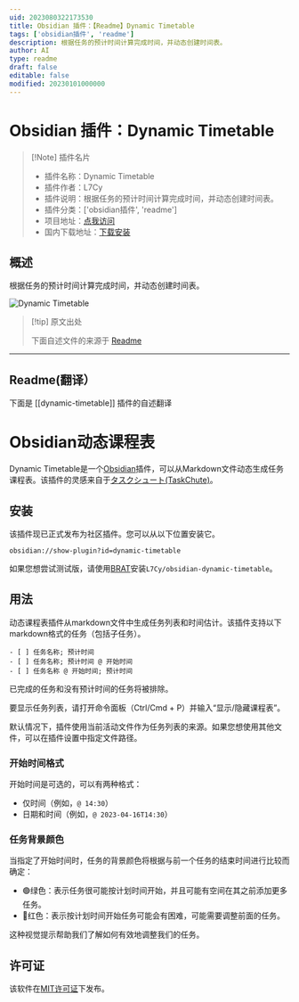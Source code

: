 ```yaml
---
uid: 2023080322173530
title: Obsidian 插件：【Readme】Dynamic Timetable
tags: ['obsidian插件', 'readme']
description: 根据任务的预计时间计算完成时间，并动态创建时间表。
author: AI
type: readme
draft: false
editable: false
modified: 20230101000000
---
```


# Obsidian 插件：Dynamic Timetable

> [!Note] 插件名片
> - 插件名称：Dynamic Timetable
> - 插件作者：L7Cy
> - 插件说明：根据任务的预计时间计算完成时间，并动态创建时间表。
> - 插件分类：['obsidian插件', 'readme']
> - 项目地址：[点我访问](https://github.com/L7Cy/obsidian-dynamic-timetable)
> - 国内下载地址：[下载安装](https://pkmer.cn/products/plugin/pluginMarket/?dynamic-timetable)

## 概述

根据任务的预计时间计算完成时间，并动态创建时间表。

![Dynamic Timetable](https://cdn.pkmer.cn/covers/dynamic-timetable_new.gif!pkmer)

> [!tip] 原文出处
> 
>下面自述文件的来源于 [Readme](https://ghproxy.net/https://raw.githubusercontent.com/L7Cy/obsidian-dynamic-timetable/master/README.md)
> 

---

## Readme(翻译）

下面是 [[dynamic-timetable]] 插件的自述翻译


# Obsidian动态课程表

Dynamic Timetable是一个[Obsidian](https://obsidian.md/)插件，可以从Markdown文件动态生成任务课程表。该插件的灵感来自于[タスクシュート(TaskChute)](https://cyblog.biz/pro/taskchute2/index2.php)。

## 安装
该插件现已正式发布为社区插件。您可以从以下位置安装它。
```
obsidian://show-plugin?id=dynamic-timetable
```

如果您想尝试测试版，请使用[BRAT](https://github.com/TfTHacker/obsidian42-brat)安装`L7Cy/obsidian-dynamic-timetable`。

## 用法
动态课程表插件从markdown文件中生成任务列表和时间估计。该插件支持以下markdown格式的任务（包括子任务）。

```
- [ ] 任务名称; 预计时间
- [ ] 任务名称; 预计时间 @ 开始时间
- [ ] 任务名称 @ 开始时间; 预计时间
```
已完成的任务和没有预计时间的任务将被排除。

要显示任务列表，请打开命令面板（Ctrl/Cmd + P）并输入“显示/隐藏课程表”。

默认情况下，插件使用当前活动文件作为任务列表的来源。如果您想使用其他文件，可以在插件设置中指定文件路径。

### 开始时间格式
开始时间是可选的，可以有两种格式：

- 仅时间（例如，`@ 14:30`）
- 日期和时间（例如，`@ 2023-04-16T14:30`）

### 任务背景颜色
当指定了开始时间时，任务的背景颜色将根据与前一个任务的结束时间进行比较而确定：

- 🟢绿色：表示任务很可能按计划时间开始，并且可能有空间在其之前添加更多任务。
- 🔴红色：表示按计划时间开始任务可能会有困难，可能需要调整前面的任务。

这种视觉提示帮助我们了解如何有效地调整我们的任务。

## 许可证
该软件在[MIT许可证](https://opensource.org/license/mit/)下发布。



